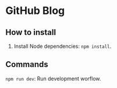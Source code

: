 # GitHub Blog

## How to install

1. Install Node dependencies: `npm install`.

## Commands

`npm run dev`: Run development worflow.